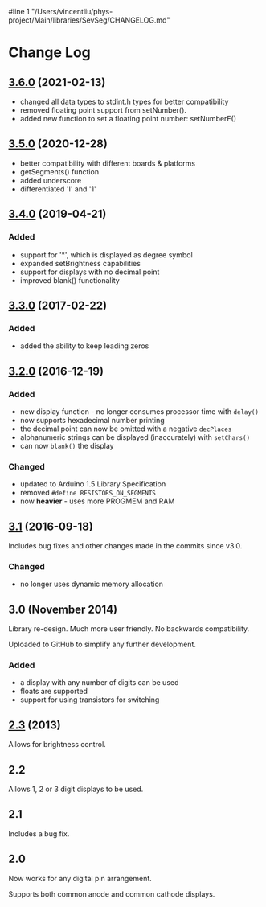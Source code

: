 #line 1 "/Users/vincentliu/phys-project/Main/libraries/SevSeg/CHANGELOG.md"
# Change Log

## [3.6.0](https://github.com/DeanIsMe/SevSeg/releases/tag/v3.6.0) (2021-02-13)
*   changed all data types to stdint.h types for better compatibility
*   removed floating point support from setNumber(). 
*   added new function to set a floating point number: setNumberF()

## [3.5.0](https://github.com/DeanIsMe/SevSeg/releases/tag/v3.5.0) (2020-12-28)
*   better compatibility with different boards & platforms
*   getSegments() function
*   added underscore
*   differentiated 'I' and '1'


## [3.4.0](https://github.com/DeanIsMe/SevSeg/releases/tag/v3.4.0) (2019-04-21)

### Added
*   support for '*', which is displayed as degree symbol
*   expanded setBrightness capabilities
*   support for displays with no decimal point
*   improved blank() functionality

## [3.3.0](https://github.com/DeanIsMe/SevSeg/releases/tag/v3.3.0) (2017-02-22)

### Added
*   added the ability to keep leading zeros


## [3.2.0](https://github.com/DeanIsMe/SevSeg/releases/tag/v3.2.0) (2016-12-19)

### Added
*   new display function - no longer consumes processor time with `delay()`
*   now supports hexadecimal number printing
*   the decimal point can now be omitted with a negative `decPlaces`
*   alphanumeric strings can be displayed (inaccurately) with `setChars()`
*   can now `blank()` the display

### Changed
*   updated to Arduino 1.5 Library Specification
*   removed `#define RESISTORS_ON_SEGMENTS`
*   now **heavier** - uses more PROGMEM and RAM


## [3.1](https://github.com/DeanIsMe/SevSeg/releases/tag/v3.1) (2016-09-18)

Includes bug fixes and other changes made in the commits since v3.0.

### Changed
*   no longer uses dynamic memory allocation


## 3.0 (November 2014)

Library re-design. Much more user friendly. No backwards compatibility.

Uploaded to GitHub to simplify any further development.

### Added
*   a display with any number of digits can be used
*   floats are supported
*   support for using transistors for switching


## [2.3](https://docs.google.com/file/d/0Bwrp4uluZCpNdE9oWTY0M3BncTA/edit?usp=sharing) (2013)
Allows for brightness control.


## 2.2
Allows 1, 2 or 3 digit displays to be used.


## 2.1
Includes a bug fix.


## 2.0
Now works for any digital pin arrangement.

Supports both common anode and common cathode displays.
